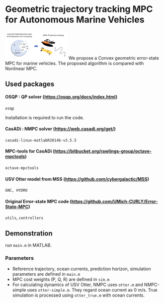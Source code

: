 # Geometric trajectory tracking MPC for Autonomous Marine Vehicles

<img src="https://github.com/UMich-CURLY/Lie-MPC-AMVs/blob/main/figures/framework3.jpg" width="200">
We propose a Convex geometric error-state MPC for marine vehicles. The proposed algorithm is compared with Nonlinear MPC.

## Used packages
#### OSQP : QP solver (https://osqp.org/docs/index.html)
`osqp`

Installation is required to run the code.

#### CasADi : NMPC solver (https://web.casadi.org/get/)
`casadi-linux-matlabR2014b-v3.5.5`

#### MPC-tools for CasADi (https://bitbucket.org/rawlings-group/octave-mpctools)
`octave-mpctools`

#### USV Otter model from MSS (https://github.com/cybergalactic/MSS)
`GNC, HYDRO`

#### Original Error-state MPC code (https://github.com/UMich-CURLY/Error-State-MPC)
`utils`, `controllers`

## Demonstration
run `main.m` in MATLAB.

### Parameters
* Reference trajectory, ocean currents, prediction horizon, simulation parameters are defined in `main.m`
* MPC cost weights (P, Q, R) are defined in `sim.m`
* For calculating dynamics of USV Otter, NMPC uses `otter.m` and NMPC-simple uses `otter-simple.m`. They regard ocean current as 0 m/s. True simulation is processed using `otter_true.m` with ocean currents.

